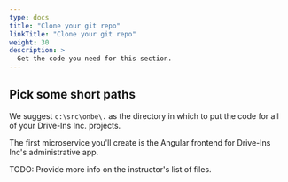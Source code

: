 ```yaml
---
type: docs
title: "Clone your git repo"
linkTitle: "Clone your git repo"
weight: 30
description: >
  Get the code you need for this section.
---
```


## Pick some short paths

We suggest `c:\src\onbe\.` as the directory in which to put the code for all of your
Drive-Ins Inc.
projects.

The first microservice you'll create is the Angular frontend for
Drive-Ins Inc's administrative app.

TODO: Provide more info on the instructor's list of files.